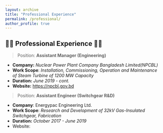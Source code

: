 ```yaml
---
layout: archive
title: "Professional Experience"
permalink: /professional/
author_profile: true
---
```

:construction_worker_man: **Professional Experience** :construction_worker_man:
---
> Position: **Assistant Manager (Engineering)**
* **Company:** *Nuclear Power Plant Company Bangladesh Limited(NPCBL)* 
* **Work Scope**: *Installation, Commissioning, Operation and Maintenance of Steam Turbine of 1200 MW Capacity*
* **Duration:** *June 2019 - cont.*
* **Website:** https://npcbl.gov.bd 

> Position: **Assistant Engineer (Switchgear R&D)**
* **Company**: Energypac Engineering Ltd.
* **Work Scope**: *Research and Development of 32kV Gas-Insulated Switchgear, Fabrication*
* **Duration:** *October 2017 - June 2019*
* Website: